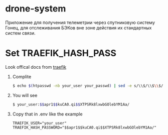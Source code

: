 # drone-system

Приложение для получения телеметрии через спутниковую систему Гонец, для отслеживания БЭКов вне зоне действия их стандартных систем связи.

# Set TRAEFIK_HASH_PASS

Look offical docs from [traefik](https://doc.traefik.io/traefik/middlewares/http/basicauth/)

1. Complite 
    ```bash
    $ echo $(htpasswd -nb your_user your_passwd) | sed -e s/\\$/\\$\\$/g
    ```
2. You will see
    ```bash
    $ your_user:$$apr1$$kuCA0.qi$$XTPSRk8lxwbGOlebYM1Aa/
    ```
3. Copy that in .env like the example

    ```
    TRAEFIK_USER="your_user"
    TRAEFIK_HASH_PASSWORD="$$apr1$$kuCA0.qi$$XTPSRk8lxwbGOlebYM1Aa/"
    ```
